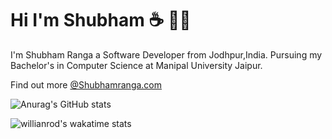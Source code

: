 # Hi I'm Shubham :coffee: :man_technologist:


<!--
**shubhamrangaa/shubhamrangaa** is a ✨ _special_ ✨ repository because its `README.md` (this file) appears on your GitHub profile.

Here are some ideas to get you started:

- 🔭 I’m currently working on ...
- 🌱 I’m currently learning ...
- 👯 I’m looking to collaborate on ...
- 🤔 I’m looking for help with ...
- 💬 Ask me about ...
- 📫 How to reach me: ...
- 😄 Pronouns: ...
- ⚡ Fun fact: ...
-->

I'm Shubham Ranga a Software Developer from Jodhpur,India. Pursuing my Bachelor's in Computer Science at Manipal University Jaipur.

Find out more [@Shubhamranga.com](https://shubhamranga.com/)


![Anurag's GitHub stats](https://github-readme-stats-shubhamrangaa.vercel.app/api/?username=shubhamrangaa&show_icons=true&theme=midnight-purple&hide=prs,issues)

![willianrod's wakatime stats](https://github-readme-stats-shubhamrangaa.vercel.app/api/wakatime?username=shubhamrangaa&layout=compact)
